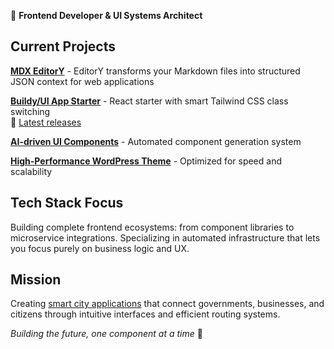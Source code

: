 🚀 **Frontend Developer & UI Systems Architect**

## Current Projects

**[MDX EditorY](https://github.com/alexy-os/mdx-editory)** - EditorY transforms your Markdown files into structured JSON context for web applications

**[Buildy/UI App Starter](https://github.com/buildy-ui/app-starter)** - React starter with smart Tailwind CSS class switching  
📡 [Latest releases](https://github.com/buildy-ui/app-starter/releases)

**[AI-driven UI Components](https://github.com/buildy-ui/ui)** - Automated component generation system

**[High-Performance WordPress Theme](https://github.com/alexy-os/wp-fasty)** - Optimized for speed and scalability

## Tech Stack Focus

Building complete frontend ecosystems: from component libraries to microservice integrations. Specializing in automated infrastructure that lets you focus purely on business logic and UX.

## Mission

Creating [smart city applications](https://ecocity.alexy-os.com/) that connect governments, businesses, and citizens through intuitive interfaces and efficient routing systems.

*Building the future, one component at a time* 🎯
